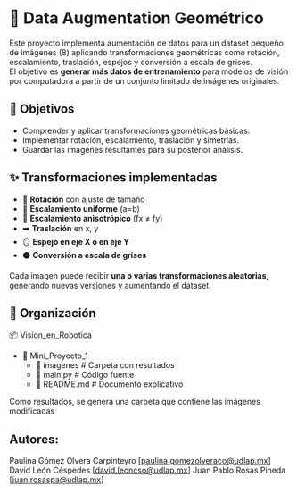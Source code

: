 # 📸 Data Augmentation Geométrico

Este proyecto implementa aumentación de datos para un dataset pequeño de imágenes (8) aplicando transformaciones geométricas como rotación, escalamiento, traslación, espejos y conversión a escala de grises.  
El objetivo es **generar más datos de entrenamiento** para modelos de visión por computadora a partir de un conjunto limitado de imágenes originales.

## 🎯 Objetivos
- Comprender y aplicar transformaciones geométricas básicas.  
- Implementar rotación, escalamiento, traslación y simetrías.  
- Guardar las imágenes resultantes para su posterior análisis.


## ✨ Transformaciones implementadas
- 🔄 **Rotación** con ajuste de tamaño  
- 📏 **Escalamiento uniforme** (a=b)  
- 📐 **Escalamiento anisotrópico** (fx ≠ fy)  
- ➡️ **Traslación** en x, y  
- 🪞 **Espejo en eje X o en eje Y**  
- ⚫ **Conversión a escala de grises**  

Cada imagen puede recibir **una o varias transformaciones aleatorias**, generando nuevas versiones y aumentando el dataset.

## 📂 Organización
📦 Vision_en_Robotica
- 📂 Mini_Proyecto_1
  - 📂 imagenes # Carpeta con resultados
  - 📜  main.py # Código fuente
  - 📜 README.md # Documento explicativo

Como resultados, se genera una carpeta que contiene las imágenes modificadas


## Autores:
Paulina Gómez Olvera Carpinteyro [paulina.gomezolveraco@udlap.mx]
David León Céspedes [david.leoncso@udlap.mx]
Juan Pablo Rosas Pineda [juan.rosaspa@udlap.mx]
